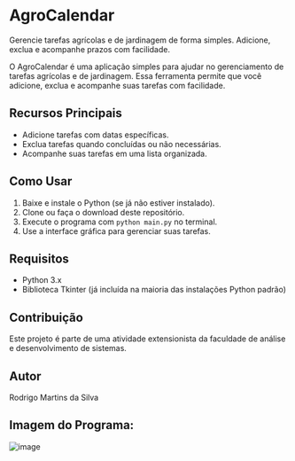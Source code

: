 # AgroCalendar

Gerencie tarefas agrícolas e de jardinagem de forma simples. Adicione, exclua e acompanhe prazos com facilidade.

O AgroCalendar é uma aplicação simples para ajudar no gerenciamento de tarefas agrícolas e de jardinagem. Essa ferramenta permite que você adicione, exclua e acompanhe suas tarefas com facilidade.

## Recursos Principais

- Adicione tarefas com datas específicas.
- Exclua tarefas quando concluídas ou não necessárias.
- Acompanhe suas tarefas em uma lista organizada.

## Como Usar

1. Baixe e instale o Python (se já não estiver instalado).
2. Clone ou faça o download deste repositório.
3. Execute o programa com `python main.py` no terminal.
4. Use a interface gráfica para gerenciar suas tarefas.

## Requisitos

- Python 3.x
- Biblioteca Tkinter (já incluída na maioria das instalações Python padrão)

## Contribuição

Este projeto é parte de uma atividade extensionista da faculdade de análise e desenvolvimento de sistemas.

## Autor

Rodrigo Martins da Silva

## Imagem do Programa:

![image](https://github.com/user-attachments/assets/5b69a7f6-a00a-496d-a09b-6010c225c90a)

